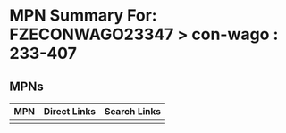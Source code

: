 



# MPN Summary For: FZECONWAGO23347 > con-wago : 233-407

## MPNs
  

|MPN|Direct Links|Search Links|
| :--- | :--- | :--- |
||||
